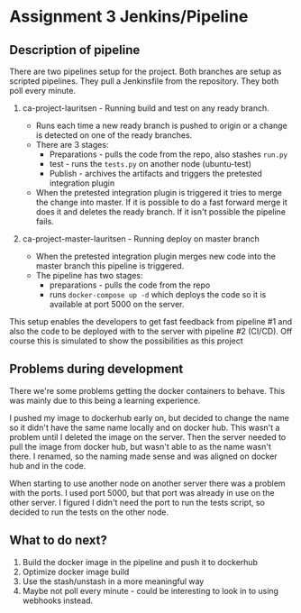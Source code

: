 # Assignment 3 Jenkins/Pipeline

## Description of pipeline

There are two pipelines setup for the project. Both branches are setup as scripted pipelines. They pull a Jenkinsfile from the repository. They both poll every minute. 

1. ca-project-lauritsen - Running build and test on any ready branch.

   * Runs each time a new ready branch is pushed to origin or a change is detected on one of the ready branches.
   *  There are 3 stages:
      * Preparations - pulls the code from the repo, also stashes `run.py`
      * test - runs the `tests.py` on another node (ubuntu-test)
      * Publish - archives the artifacts and triggers the pretested integration plugin
   * When the pretested integration plugin is triggered it tries to merge the change into master. If it is possible to do a fast forward merge it does it and deletes the ready branch. If it isn't possible the pipeline fails.

2. ca-project-master-lauritsen - Running deploy on master branch
   * When the pretested integration plugin merges new code into the master branch this pipeline is triggered.
   * The pipeline has two stages:
      * preparations - pulls the code from the repo
      * runs `docker-compose up -d` which deploys the code so it is available at port 5000 on the server.

This setup enables the developers to get fast feedback from pipeline #1 and also the code to be deployed with to the server with pipeline #2 (CI/CD). Off course this is simulated to show the possibilities as this project 

## Problems during development
There we're some problems getting the docker containers to behave. This was mainly due to this being a learning experience.

I pushed my image to dockerhub early on, but decided to change the name so it didn't have the same name locally and on docker hub. This wasn't a problem until I deleted the image on the server. Then the server needed to pull the image from docker hub, but wasn't able to as the name wasn't there. I renamed, so the naming made sense and was aligned on docker hub and in the code.

When starting to use another node on another server there was a problem with the ports. I used port 5000, but that port was already in use on the other server. I figured I didn't need the port to run the tests script, so decided to run the tests on the other node. 

## What to do next?

1. Build the docker image in the pipeline and push it to dockerhub
2. Optimize docker image build
3. Use the stash/unstash in a more meaningful way
4. Maybe not poll every minute - could be interesting to look in to using webhooks instead.